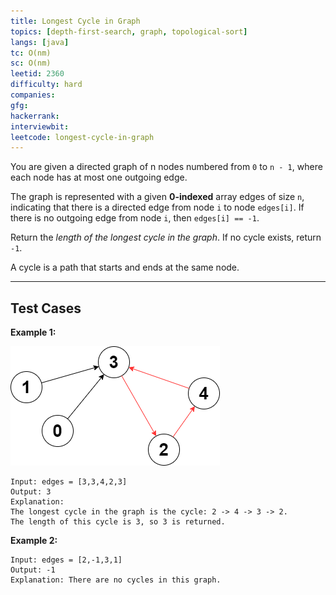 ```yaml
---
title: Longest Cycle in Graph
topics: [depth-first-search, graph, topological-sort]
langs: [java]
tc: O(nm)
sc: O(nm)
leetid: 2360
difficulty: hard
companies: 
gfg: 
hackerrank: 
interviewbit: 
leetcode: longest-cycle-in-graph
---
```


You are given a directed graph of n nodes numbered from `0` to `n - 1`, where each node has at most one outgoing edge.

The graph is represented with a given **0-indexed** array edges of size `n`, indicating that there is a directed edge from node `i` to node `edges[i]`. If there is no outgoing edge from node `i`, then `edges[i] == -1`.

Return the *length of the longest cycle in the graph*. If no cycle exists, return `-1`.

A cycle is a path that starts and ends at the same node.

---

## Test Cases

**Example 1:** 

![Screenshot](../../assets/img/code/longest-cycle.png)
```
Input: edges = [3,3,4,2,3]
Output: 3
Explanation: 
The longest cycle in the graph is the cycle: 2 -> 4 -> 3 -> 2.
The length of this cycle is 3, so 3 is returned.
```

**Example 2:** 
```
Input: edges = [2,-1,3,1]
Output: -1
Explanation: There are no cycles in this graph.
```
